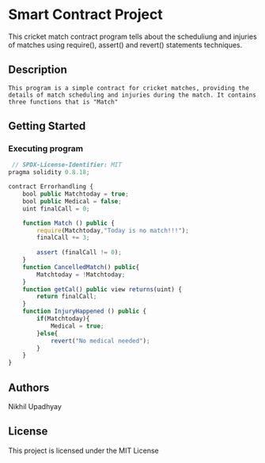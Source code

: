 # Smart Contract Project
This cricket match contract program tells about the scheduliung and injuries of matches using require(), assert() and revert() statements techniques.
## Description
    This program is a simple contract for cricket matches, providing the details of match scheduling and injuries during the match. It contains three functions that is "Match" 
## Getting Started
### Executing program
       
```javascript
 // SPDX-License-Identifier: MIT
pragma solidity 0.8.18;

contract Errorhandling {
    bool public Matchtoday = true;
    bool public Medical = false;
    uint finalCall = 0;

    function Match () public {
        require(Matchtoday,"Today is no match!!!");
        finalCall += 3;
    
        assert (finalCall != 0);
    }
    function CancelledMatch() public{
        Matchtoday = !Matchtoday;
    }
    function getCal() public view returns(uint) {
        return finalCall;
    }
    function InjuryHappened () public {
        if(Matchtoday){
            Medical = true;
        }else{
            revert("No medical needed");
        }
    }
}
```
## Authors
Nikhil Upadhyay

## License
This project is licensed under the MIT License
